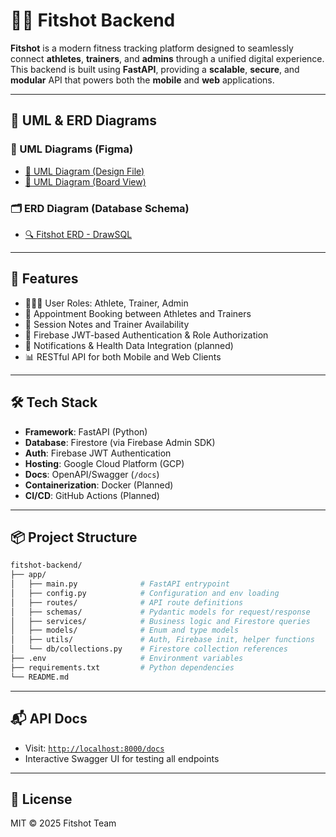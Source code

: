 # 🏋️‍♂️ Fitshot Backend

**Fitshot** is a modern fitness tracking platform designed to seamlessly connect **athletes**, **trainers**, and **admins** through a unified digital experience.  
This backend is built using **FastAPI**, providing a **scalable**, **secure**, and **modular** API that powers both the **mobile** and **web** applications.

---

## 📐 UML & ERD Diagrams

### 🔗 UML Diagrams (Figma)

- [📌 UML Diagram (Design File)](https://www.figma.com/design/o7grXz346zl7sIsAj0mFOh/Fitshot-UML-Diagrams?m=auto&t=T1rg7vqrFOAVz9ez-1)  
- [🧩 UML Diagram (Board View)](https://www.figma.com/board/Qynqkyf4CcqQ5HAOwKcexQ/UML-Diagram?node-id=0-1&p=f&t=wlaZjXYzl3bSWSPp-0)

### 🗂️ ERD Diagram (Database Schema)

- [🔍 Fitshot ERD - DrawSQL](https://drawsql.app/teams/fitshot/diagrams/fitshot-erd-diagram)

---

## 🚀 Features

- 🧑‍🤝‍🧑 User Roles: Athlete, Trainer, Admin
- 📆 Appointment Booking between Athletes and Trainers
- 📝 Session Notes and Trainer Availability
- 🔐 Firebase JWT-based Authentication & Role Authorization
- 🔔 Notifications & Health Data Integration (planned)
- 📊 RESTful API for both Mobile and Web Clients

---

## 🛠️ Tech Stack

- **Framework**: FastAPI (Python)
- **Database**: Firestore (via Firebase Admin SDK)
- **Auth**: Firebase JWT Authentication
- **Hosting**: Google Cloud Platform (GCP)
- **Docs**: OpenAPI/Swagger (`/docs`)
- **Containerization**: Docker (Planned)
- **CI/CD**: GitHub Actions (Planned)

---

## 📦 Project Structure

```bash
fitshot-backend/
├── app/
│   ├── main.py              # FastAPI entrypoint
│   ├── config.py            # Configuration and env loading
│   ├── routes/              # API route definitions
│   ├── schemas/             # Pydantic models for request/response
│   ├── services/            # Business logic and Firestore queries
│   ├── models/              # Enum and type models
│   ├── utils/               # Auth, Firebase init, helper functions
│   └── db/collections.py    # Firestore collection references
├── .env                     # Environment variables
├── requirements.txt         # Python dependencies
└── README.md
```

---

## 📬 API Docs

- Visit: [`http://localhost:8000/docs`](http://localhost:8000/docs)
- Interactive Swagger UI for testing all endpoints

---

## 📄 License

MIT © 2025 Fitshot Team
